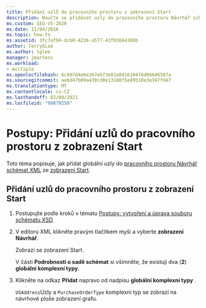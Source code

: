 ```yaml
---
title: Přidání uzlů do pracovního prostoru z zobrazení Start
description: Naučte se přidávat uzly do pracovního prostoru Návrhář schémat XML pomocí příkazů v zobrazení Start.
ms.custom: SEO-VS-2020
ms.date: 11/04/2016
ms.topic: how-to
ms.assetid: 3fc7af94-dcb8-4226-a577-43f03664388b
author: TerryGLee
ms.author: tglee
manager: jmartens
ms.workload:
- multiple
ms.openlocfilehash: 6c897d4e6e267eb73e83a0d1610476d08646587a
ms.sourcegitcommit: ae6d47b09a439cd0e13180f5e89510e3e347fd47
ms.translationtype: MT
ms.contentlocale: cs-CZ
ms.lasthandoff: 02/08/2021
ms.locfileid: "99879250"
---
```

# <a name="how-to-add-nodes-to-the-workspace-from-the-start-view"></a>Postupy: Přidání uzlů do pracovního prostoru z zobrazení Start

Toto téma popisuje, jak přidat globální uzly do [pracovního prostoru Návrhář schémat XML](../xml-tools/xml-schema-designer-workspace.md) ze [zobrazení Start](../xml-tools/start-view.md).

## <a name="to-add-nodes-to-the-workspace-from-the-start-view"></a>Přidání uzlů do pracovního prostoru z zobrazení Start

1. Postupujte podle kroků v tématu [Postupy: vytvoření a úprava souboru schématu XSD](../xml-tools/how-to-create-and-edit-an-xsd-schema-file.md).

2. V editoru XML klikněte pravým tlačítkem myši a vyberte **zobrazení Návrhář**.

     Zobrazí se zobrazení Start.

     V části **Podrobnosti o sadě schémat** si všimněte, že existují dva (**2**) **globální komplexní typy**.

3. Klikněte na odkaz **Přidat** napravo od nadpisu **globální komplexní typy** .

     `USAddress`Uzly a `PurchaseOrderType` komplexní typ se zobrazí na návrhové ploše zobrazení grafu.
